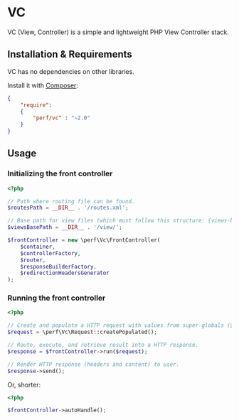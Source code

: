 VC
==

VC (View, Controller) is a simple and lightweight PHP View Controller stack.

## Installation & Requirements

VC has no dependencies on other libraries.

Install it with [Composer](http://getcomposer.org/):

```json
{
	"require":
	{
		"perf/vc" : "~2.0"
	}
}
```

## Usage

### Initializing the front controller

```php
<?php

// Path where routing file can be found.
$routesPath = __DIR__ . '/routes.xml';

// Base path for view files (which must follow this structure: {views-base-path}/{module}/{action}.php)
$viewsBasePath = __DIR__ . '/view/';

$frontController = new \perf\Vc\FrontController(
	$container,
	$controllerFactory,
	$router,
	$responseBuilderFactory,
	$redirectionHeadersGenerator
);
```

### Running the front controller

```php
<?php

// Create and populate a HTTP request with values from super-globals ($_GET, $_POST, $_SERVER, etc).
$request = \perf\Vc\Request::createPopulated();

// Route, execute, and retrieve result into a HTTP response.
$response = $frontController->run($request);

// Render HTTP response (headers and content) to user.
$response->send();
```

Or, shorter:

```php
<?php

$frontController->autoHandle();
```
